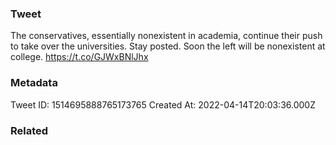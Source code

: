 ### Tweet
The conservatives, essentially nonexistent in academia, continue their push to take over the universities. Stay posted. Soon the left will be nonexistent at college. https://t.co/GJWxBNlJhx

### Metadata
Tweet ID: 1514695888765173765
Created At: 2022-04-14T20:03:36.000Z

### Related

